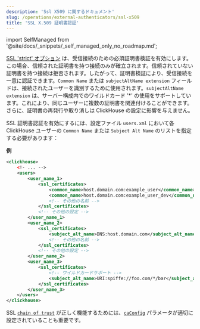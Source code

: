 ```yaml
---
description: 'Ssl X509 に関するドキュメント'
slug: /operations/external-authenticators/ssl-x509
title: 'SSL X.509 証明書認証'
---
```


import SelfManaged from '@site/docs/_snippets/_self_managed_only_no_roadmap.md';

<SelfManaged />

[SSL 'strict' オプション](../server-configuration-parameters/settings.md#openssl) は、受信接続のための必須証明書検証を有効にします。この場合、信頼された証明書を持つ接続のみが確立されます。信頼されていない証明書を持つ接続は拒否されます。したがって、証明書検証により、受信接続を一意に認証できます。`Common Name` または `subjectAltName extension` フィールドは、接続されたユーザーを識別するために使用されます。`subjectAltName extension` は、サーバー構成内でのワイルドカード '*' の使用をサポートしています。これにより、同じユーザーに複数の証明書を関連付けることができます。さらに、証明書の再発行や取り消しは ClickHouse の設定に影響を与えません。

SSL 証明書認証を有効にするには、設定ファイル `users.xml` において各 ClickHouse ユーザーの `Common Name` または `Subject Alt Name` のリストを指定する必要があります：

**例**
```xml
<clickhouse>
    <!- ... -->
    <users>
        <user_name_1>
            <ssl_certificates>
                <common_name>host.domain.com:example_user</common_name>
                <common_name>host.domain.com:example_user_dev</common_name>
                <!-- その他の名前 -->
            </ssl_certificates>
            <!-- その他の設定 -->
        </user_name_1>
        <user_name_2>
            <ssl_certificates>
                <subject_alt_name>DNS:host.domain.com</subject_alt_name>
                <!-- その他の名前 -->
            </ssl_certificates>
            <!-- その他の設定 -->
        </user_name_2>
        <user_name_3>
            <ssl_certificates>
                <!-- ワイルドカードサポート -->
                <subject_alt_name>URI:spiffe://foo.com/*/bar</subject_alt_name>
            </ssl_certificates>
        </user_name_3>
    </users>
</clickhouse>
```

SSL [`chain of trust`](https://en.wikipedia.org/wiki/Chain_of_trust) が正しく機能するためには、[`caConfig`](../server-configuration-parameters/settings.md#openssl) パラメータが適切に設定されていることも重要です。
